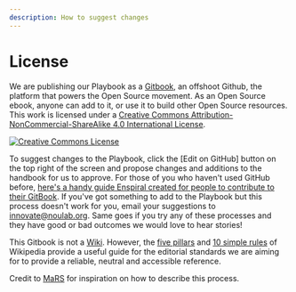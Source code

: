 ```yaml
---
description: How to suggest changes
---
```


# License

We are publishing our Playbook as a [Gitbook](https://www.gitbook.com/), an offshoot Github, the platform that powers the Open Source movement. As an Open Source ebook, anyone can add to it, or use it to build other Open Source resources. This work is licensed under a [Creative Commons Attribution-NonCommercial-ShareAlike 4.0 International License](http://creativecommons.org/licenses/by-nc-sa/4.0/).

​[​![Creative Commons License](https://camo.githubusercontent.com/6887feb0136db5156c4f4146e3dd2681d06d9c75/68747470733a2f2f692e6372656174697665636f6d6d6f6e732e6f72672f6c2f62792d6e632d73612f342e302f38387833312e706e67)​](http://creativecommons.org/licenses/by-nc-sa/4.0/)

To suggest changes to the Playbook, click the \[Edit on GitHub\] button on the top right of the screen and propose changes and additions to the handbook for us to approve. For those of you who haven't used GitHub before, [here's a handy guide Enspiral created for people to contribute to their GitBook](https://handbook.enspiral.com/guides/contributing.html). If you've got something to add to the Playbook but this process doesn't work for you, email your suggestions to [innovate@noulab.org](mailto:innovate@noulab.org). Same goes if you try any of these processes and they have good or bad outcomes we would love to hear stories!

This Gitbook is not a [Wiki](https://en.wikipedia.org/wiki/Wiki). However, the [five pillars](https://en.wikipedia.org/wiki/Wikipedia:Five_pillars) and [10 simple rules](https://en.wikipedia.org/wiki/Wikipedia:Ten_Simple_Rules_for_Editing_Wikipedia) of Wikipedia provide a useful guide for the editorial standards we are aiming for to provide a reliable, neutral and accessible reference.

Credit to [MaRS](mhttps://www.marsdd.com/systems-change/mars-solutions-lab/mars-solutions-lab-approach/) for inspiration on how to describe this process.



